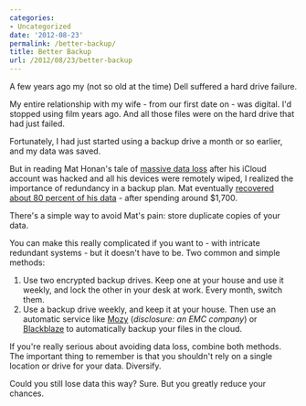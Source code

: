 ```yaml
---
categories:
- Uncategorized
date: '2012-08-23'
permalink: /better-backup/
title: Better Backup
url: /2012/08/23/better-backup
---
```


A few years ago my (not so old at the time) Dell suffered a hard drive failure.

My entire relationship with my wife - from our first date on - was digital. I'd stopped using film years ago. And all those files were on the hard drive that had just failed.

Fortunately, I had just started using a backup drive a month or so earlier, and my data was saved.

But in reading Mat Honan's tale of <a href="http://www.wired.com/gadgetlab/2012/08/apple-amazon-mat-honan-hacking/all/">massive data loss</a> after his iCloud account was hacked and all his devices were remotely wiped, I realized the importance of redundancy in a backup plan. Mat eventually <a href="http://www.wired.com/gadgetlab/2012/08/mat-honan-data-recovery/all/">recovered about 80 percent of his data</a> - after spending around $1,700.

There's a simple way to avoid Mat's pain: store duplicate copies of your data.

You can make this really complicated if you want to - with intricate redundant systems - but it doesn't have to be. Two common and simple methods:

<ol>
<li>Use two encrypted backup drives. Keep one at your house and use it weekly, and lock the other in your desk at work. Every month, switch them.</li>
<li>Use a backup drive weekly, and keep it at your house. Then use an automatic service like <a href="http://mozy.com/">Mozy</a> (<em>disclosure: an EMC company</em>) or <a href="http://www.backblaze.com/">Blackblaze</a> to automatically backup your files in the cloud.</li>
</ol>

If you're really serious about avoiding data loss, combine both methods. The important thing to remember is that you shouldn't rely on a single location or drive for your data. Diversify.

Could you still lose data this way? Sure. But you greatly reduce your chances.